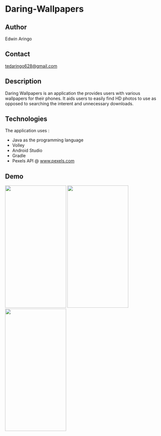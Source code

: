 # Daring-Wallpapers
## Author
   Edwin Aringo
   
## Contact
 tedaringo628@gmail.com
 
## Description

   Daring Wallpapers is an application the provides users with various wallpapers for their phones. It aids users to easily find HD photos to use as opposed to searching the interent and unnecessary downloads. 
   
## Technologies
   The application uses :
   * Java as the programming language
   * Volley
   * Android Studio
   * Gradle
   * Pexels API  @ www.pexels.com
   
## Demo 

  <img src="https://user-images.githubusercontent.com/78656141/127603966-7b4226be-9f51-4169-b412-1c7607e21585.png" width="200" height= "400">
  
  <img src= "https://user-images.githubusercontent.com/78656141/127604019-a53f08de-496b-41eb-af43-dc04470fc551.png" width="200" height="400">
  
  <img src= "https://user-images.githubusercontent.com/78656141/127604041-309272cd-01d7-4319-bc24-960f54c2153e.png" width="200" height="400">
 




 
